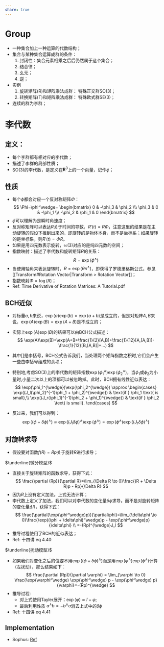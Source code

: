 ```yaml
---
share: true
---
```


# Group
- 一种集合加上一种运算的代数结构；
- 集合与某种集合运算成群的条件：
	1. 封闭性：集合元素相乘之后后仍然属于这个集合；
	2. 结合律；
	3. 幺元；
	4. 逆；
- 实例
	1. 旋转矩阵(R)和矩阵乘法成群：	特殊正交群SO(3)；
	2. 转换矩阵(T)和矩阵乘法成群：	特殊欧式群SE(3)；
- 连续的群为李群；

# 李代数

## 定义：
- 每个李群都有相对应的李代数；
- 描述了李群的局部性质；
- SO(3)的李代数，是定义在$\mathbf{R}^3$上的一个向量，记作$\phi$；


## 性质

- 每个$\phi$都会对应一个反对称矩阵$\Phi$：
$$
\Phi=\phi^\wedge=
\begin{bmatrix} 
	0 & -\phi_3 & \phi_2 \\\
	\phi_3 & 0 & -\phi_1 \\\
	-\phi_2 & \phi_1 & 0
\end{bmatrix}
$$
- $\phi$可以理解为是瞬时角速度；
- 反对称矩阵可以表达$R$关于时间的导数，$R'(t) = R \Phi$，注意这里的结果是在主动旋转的假设下推到出来的，即旋转的是物体本身，而不是坐标系；如果旋转的是坐标系，则$R'(t) = \Phi R$。
- 如果是用四元数表示旋转，$\mathfrak{so}(3)$对应的是纯四元数的空间；
- 指数映射：描述了李代数和旋转矩阵$R$的关系：
$$
R = \exp(\phi^\wedge)
$$
- 当使用轴角来表达旋转时，$R=\exp(\theta n^\wedge)$，即获得了罗德里格斯公式，参见[[Transform#Rotation Vector|Transform > Rotation Vector]]；
- 指数映射$\Phi=\log(R)$；
- Ref: Time Derivative of Rotation Matrices: A Tutorial.pdf

## BCH近似

- 对标量$a,b$来说，$\exp(a)\exp(b)=\exp(a+b)$是成立的，但是对矩阵$A,B$来说，$\exp(A)\exp(B)=\exp(A+B)$是不成立的；
- 实际上$\exp(A)\exp(B)$的结果可以由BCH公式描述：
$$
\exp(A)\exp(B)=\exp(A+B+\frac{1}{2}[A,B]+\frac{1}{12}[A,[A,B]]-\frac{1}{12}[B,[A,B]]+...)
$$
- 其中$[]$是李括号，BCH公式告诉我们，当处理两个矩阵指数之积时,它们会产生一些由李括号组成的余项；
- 特别地,考虑SO(3)上的李代数的矩阵指数$\exp(\phi_1^{\wedge})\exp(\phi_2^{\wedge})$，当$\phi_1$或$\phi_2$为小量时,小量二次以上的项都可以被忽略掉。此时，BCH拥有线性近似表达：
$$
\exp(\phi_1^{\wedge})\exp(\phi_2^{\wedge}) \approx 
\begin{cases} 
\exp((J_l(\phi_2)^{-1}\phi_1 + \phi_2)^{\wedge}) & \text{if } \phi_1 \text{ is small},\\
\exp((J_r(\phi_1)^{-1}\phi_2 + \phi_1)^{\wedge}) & \text{if } \phi_2 \text{ is small}.
\end{cases}
$$

- 反过来，我们可以得到：
$$
\exp((\phi + \delta \phi)^{\wedge}) \approx \exp((J_l\delta\phi)^{\wedge})\exp(\phi^{\wedge})=
\exp(\phi^{\wedge})\exp((J_r\delta\phi)^{\wedge})
$$


## 对旋转求导

- 假设要对函数$f(R)=Rp$关于旋转$R$进行求导；

$\underline{微分模型}$
- 直接关于旋转矩阵的函数求导，获得下式：
$$
\frac{\partial (Rp)}{\partial R}=\lim_{\Delta R \to 0}\frac{(R + \Delta R)p - Rp}{\Delta R}
$$
- 因为$R$上没有定义加法，上式无法计算；
- 李代数上定义了加法，我们可以对李代数的变化量$\delta\phi$求导，而不是对旋转矩阵的变化量$\Delta R$，获得下式：
$$
\frac{\partial(\exp(\phi^\wedge)p)}{\partial\phi}=\lim_{\delta\phi \to 0}\frac{\exp((\phi + \delta\phi)^\wedge)p - \exp(\phi^\wedge)p}{\delta\phi} \\
=-(Rp)^{\wedge}J_l
$$
- 推导过程使用了BCH的近似表达；
- Ref: 十四讲 eq 4.40

$\underline{扰动模型}$
- 如果我们对变化之后的位姿不用$\exp((\phi + \delta\phi)^\wedge)$而是用$\exp(\varphi^\wedge) \exp(\phi^\wedge)$计算（左扰动），那么结果如下：
$$
\frac{\partial (Rp)}{\partial \varphi} = \lim_{\varphi \to 0} \frac{\exp(\varphi^\wedge) \exp(\phi^\wedge) p - \exp(\phi^\wedge) p}{\varphi}=-(Rp)^{\wedge}
$$
- 推导过程:
	- 对上式使用Tayler展开：$\exp(\varphi) \approx I + \varphi$;
	- 最后利用性质 $a^\wedge b = -b^\wedge a$消去上式中的$\delta\phi$
- Ref: 十四讲 eq 4.41

## Implementation
- Sophus: [Ref](https://guyuehome.com/34708)